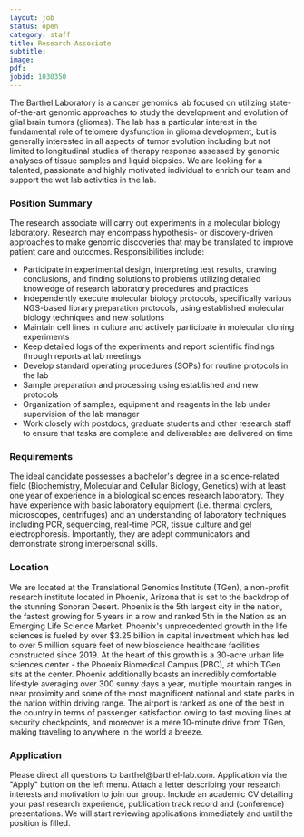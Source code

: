 ```yaml
---
layout: job
status: open
category: staff
title: Research Associate
subtitle:
image: 
pdf:
jobid: 1030350
---
```


The Barthel Laboratory is a cancer genomics lab focused on utilizing state-of-the-art genomic approaches to study the development and evolution of glial brain tumors (gliomas). The lab has a particular interest in the fundamental role of telomere dysfunction in glioma development, but is generally interested in all aspects of tumor evolution including but not limited to longitudinal studies of therapy response assessed by genomic analyses of tissue samples and liquid biopsies. We are looking for a talented, passionate and highly motivated individual to enrich our team and support the wet lab activities in the lab.

### Position Summary

The research associate will carry out experiments in a molecular biology laboratory. Research may encompass hypothesis- or discovery-driven approaches to make genomic discoveries that may be translated to improve patient care and outcomes. Responsibilities include:
- Participate in experimental design, interpreting test results, drawing conclusions, and finding solutions to problems utilizing detailed knowledge of research laboratory procedures and practices
- Independently execute molecular biology protocols, specifically various NGS-based library preparation protocols, using established molecular biology techniques and new solutions
- Maintain cell lines in culture and actively participate in molecular cloning experiments
- Keep detailed logs of the experiments and report scientific findings through reports at lab meetings 
- Develop standard operating procedures (SOPs) for routine protocols in the lab
- Sample preparation and processing using established and new protocols
- Organization of samples, equipment and reagents in the lab under supervision of the lab manager
- Work closely with postdocs, graduate students and other research staff to ensure that tasks are complete and deliverables are delivered on time


### Requirements
The ideal candidate possesses a bachelor's degree in a science-related field (Biochemistry, Molecular and Cellular Biology, Genetics) with at least one year of experience in a biological sciences research laboratory. They have experience with basic laboratory equipment (i.e. thermal cyclers, microscopes, centrifuges) and an understanding of laboratory techniques including PCR, sequencing, real-time PCR, tissue culture and gel electrophoresis. Importantly, they are adept communicators and demonstrate strong interpersonal skills.

### Location
We are located at the Translational Genomics Institute (TGen), a non-profit research institute located in Phoenix, Arizona that is set to the backdrop of the stunning Sonoran Desert. Phoenix is the 5th largest city in the nation, the fastest growing for 5 years in a row and ranked 5th in the Nation as an Emerging Life Science Market. Phoenix's unprecedented growth in the life sciences is fueled by over $3.25 billion in capital investment which has led to over 5 million square feet of new bioscience healthcare facilities constructed since 2019. At the heart of this growth is a 30-acre urban life sciences center - the Phoenix Biomedical Campus (PBC), at which TGen sits at the center.
Phoenix additionally boasts an incredibly comfortable lifestyle averaging over 300 sunny days a year, multiple mountain ranges in near proximity and some of the most magnificent national and state parks in the nation within driving range. The airport is ranked as one of the best in the country in terms of passenger satisfaction owing to fast moving lines at security checkpoints, and moreover is a mere 10-minute drive from TGen, making traveling to anywhere in the world a breeze.

### Application
Please direct all questions to barthel<span style="display:none">obfuscate</span>@barthel-lab.com. Application via the "Apply" button on the left menu. Attach a letter describing your research interests and motivation to join our group. Include an academic CV detailing your past research experience, publication track record and (conference) presentations. We will start reviewing applications immediately and until the position is filled. 
